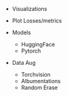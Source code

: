  + Visualizations
  + Plot Losses/metrics
 
+ Models
  + HuggingFace
  + Pytorch

+ Data Aug
  + Torchvision
  + Albumentations
  + Random Erase
